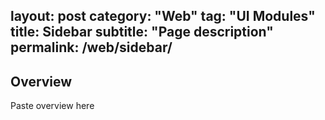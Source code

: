 layout: post
category: "Web"
tag: "UI Modules"
title: Sidebar
subtitle: "Page description"
permalink: /web/sidebar/
---

## Overview
Paste overview here
